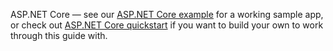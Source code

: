 ASP.NET Core &mdash; see our [ASP.NET Core example](https://github.com/okta/samples-aspnetcore/tree/master/samples-aspnetcore-3x/okta-hosted-login) for a working sample app, or check out [ASP.NET Core quickstart](https://docs.microsoft.com/en-us/visualstudio/ide/quickstart-aspnet-core) if you want to build your own to work through this guide with.